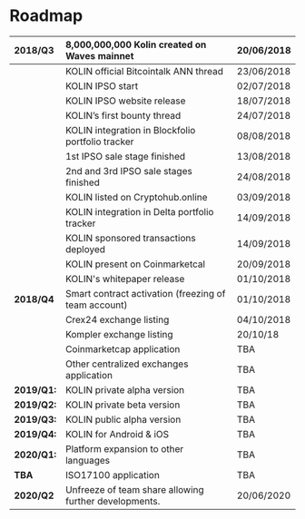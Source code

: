 # Roadmap

| 2018/Q3 | 8,000,000,000 Kolin created on Waves mainnet | 20/06/2018 |
| :--- | :--- | :--- |
|  | KOLIN official Bitcointalk ANN thread | 23/06/2018 |
|  | KOLIN IPSO start | 02/07/2018 |
|  | KOLIN IPSO website release | 18/07/2018 |
|  | KOLIN’s first bounty thread | 24/07/2018 |
|  | KOLIN integration in Blockfolio portfolio tracker | 08/08/2018 |
|  | 1st IPSO sale stage finished | 13/08/2018 |
|  | 2nd and 3rd IPSO sale stages finished | 24/08/2018 |
|  | KOLIN listed on Cryptohub.online | 03/09/2018 |
|  | KOLIN integration in Delta portfolio tracker | 14/09/2018 |
|  | KOLIN sponsored transactions deployed | 14/09/2018 |
|  | KOLIN present on Coinmarketcal | 20/09/2018 |
|  | KOLIN's whitepaper release | 01/10/2018 |
| **2018/Q4** | Smart contract activation \(freezing of team account\) | 01/10/2018 |
|  | Crex24 exchange listing | 04/10/2018 |
|  | Kompler exchange listing | 20/10/18 |
|  | Coinmarketcap application | TBA |
|  | Other centralized exchanges application | TBA |
| **2019/Q1:** | KOLIN private alpha version | TBA |
| **2019/Q2:** | KOLIN private beta version | TBA |
| **2019/Q3:** | KOLIN public alpha version | TBA |
| **2019/Q4:** | KOLIN for Android & iOS | TBA |
| **2020/Q1:** | Platform expansion to other languages | TBA |
| **TBA** | ISO17100 application | TBA |
| **2020/Q2** | Unfreeze of team share allowing further developments. | 20/06/2020 |


